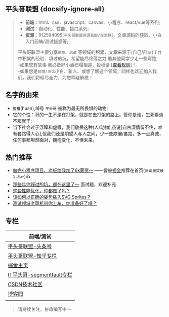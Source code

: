 ## 平头哥联盟 {docsify-ignore-all}

> + **前端**：html、css、javascript、canvas、小程序、react/vue等系列;
> + **测试**：自动化、性能、接口系列;
> + **资源**：912594095[`平头哥联盟资源获取/交流群`]，文章源码的获取、小白入门前端/测试疑惑等;
>
> 平头哥联盟主要分享`前端、测试` 等领域的积累，文章来源于(自己/群友)工作中积累的经验、填过的坑，希望能尽绵薄之力 助其他同学少走一些弯路;<br/>
> -如果您有故事 我必备好小酒扫塌相迎，投稿请 [[查看规则](other/rule.md  "查看规则")]！<br/>
> -如果您是`前端/测试`小白、新人、或想了解这个领域，同样也欢迎加入我们，我们将倾尽全力，为您释疑解惑！

## 名字的由来
- `蜜獾`(huan),绰号 `平头哥` 被称为最无所畏惧的动物;
- 它的个性：哥的一生不是在打架，就是在去打架的路上。管你是谁，生死看淡不服就干;
- 当下社会过于浮躁和虚假，我们敬畏这种(人/动物),虽说[自古深情留不住，唯有套路得人心],但我们还是期望人与人之间，少一些欺骗/套路，多一点真诚，任何事都坦然面对，拥抱变化、不惧未来。

## 热门推荐

+ [做完小程序项目、老板给我加了6k薪资～](frontends/applets/salary-increase.md "做完小程序项目、老板给我加了6k薪资～") ——曾被[掘金](https://juejin.im/post/5ba57b7c5188255c971fda3a)推荐在首页 ​(`阅读量突破1.8w+`)👍
+ [那些年你踩过的坑，都在这里了～](frontends/js/questions.md "那些年你踩过的坑，都在这里了～") 面试题，欢迎补充
+ [这些性能优化，你都做了吗？](frontends/js/optimization.md)
+ [该如何以正确的姿势插入SVG Sprites？](frontends/css/svg-sprites.md "该如何以正确的姿势插入SVG Sprites？")
+ [测试领域老司机带你上车，你准备好了吗？](frontends/applets/salary-increase.md "测试领域,小白问题大集合(适合未入门和入门初级者)")


## 专栏

| 前端/测试                                                    |
| ------------------------------------------------------------ |
| [平头哥联盟-头条号](https://mp.toutiao.com/profile_v3/index "平头哥联盟-头条号") |
| [平头哥联盟-知乎专栏](https://zhuanlan.zhihu.com/honeybadger "平头哥联盟-知乎专栏") |
| [掘金主页](https://juejin.im/user/597de6e0f265da3e3c5f6d7d/posts "掘金的主页") |
| [IT平头哥-segmentfault专栏](https://segmentfault.com/blog/honeybadger "segmentfault主页") |
| [CSDN技术社区](https://blog.csdn.net/weixin_43254766 "CSDN技术社区") |
| [博客园](https://www.cnblogs.com/susouth/ "平头哥联盟-博客园") |
|                                                              |



>请持续关注，拼命编写中～



